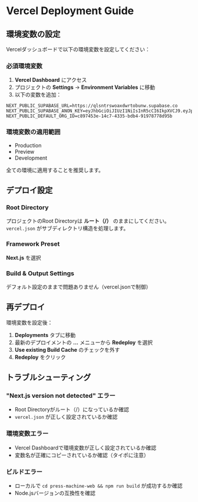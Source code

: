 # Vercel Deployment Guide

## 環境変数の設定

Vercelダッシュボードで以下の環境変数を設定してください：

### 必須環境変数

1. **Vercel Dashboard** にアクセス
2. プロジェクトの **Settings** → **Environment Variables** に移動
3. 以下の変数を追加：

```
NEXT_PUBLIC_SUPABASE_URL=https://qlsntrswoaxdwrtobunw.supabase.co
NEXT_PUBLIC_SUPABASE_ANON_KEY=eyJhbGciOiJIUzI1NiIsInR5cCI6IkpXVCJ9.eyJpc3MiOiJzdXBhYmFzZSIsInJlZiI6InFsc250cnN3b2F4ZHdydG9idW53Iiwicm9sZSI6ImFub24iLCJpYXQiOjE3NTY3OTA5MzQsImV4cCI6MjA3MjM2NjkzNH0.xPyzHzyrlrnB9lG5WdkrjPFnOxdQ_n5nI3fOqnD32Iw
NEXT_PUBLIC_DEFAULT_ORG_ID=c897453e-14c7-4335-bdb4-91978778d95b
```

### 環境変数の適用範囲
- Production
- Preview
- Development

全ての環境に適用することを推奨します。

## デプロイ設定

### Root Directory
プロジェクトのRoot Directoryは **ルート（/）** のままにしてください。
`vercel.json` がサブディレクトリ構造を処理します。

### Framework Preset
**Next.js** を選択

### Build & Output Settings
デフォルト設定のままで問題ありません（vercel.jsonで制御）

## 再デプロイ

環境変数を設定後：
1. **Deployments** タブに移動
2. 最新のデプロイメントの **...** メニューから **Redeploy** を選択
3. **Use existing Build Cache** のチェックを外す
4. **Redeploy** をクリック

## トラブルシューティング

### "Next.js version not detected" エラー
- Root Directoryがルート（/）になっているか確認
- `vercel.json` が正しく設定されているか確認

### 環境変数エラー
- Vercel Dashboardで環境変数が正しく設定されているか確認
- 変数名が正確にコピーされているか確認（タイポに注意）

### ビルドエラー
- ローカルで `cd press-machine-web && npm run build` が成功するか確認
- Node.jsバージョンの互換性を確認